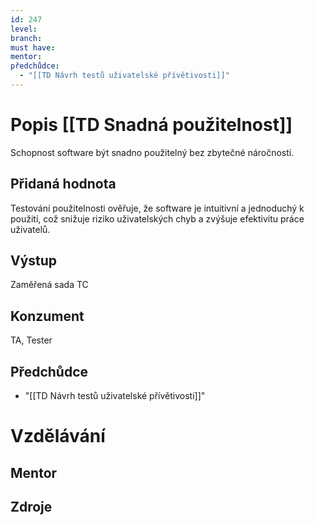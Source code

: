 ```yaml
---
id: 247
level: 
branch: 
must have: 
mentor: 
předchůdce: 
  - "[[TD Návrh testů uživatelské přívětivosti]]"
---
```



# Popis [[TD Snadná použitelnost]]
Schopnost software být snadno použitelný bez zbytečné náročnosti.

## Přidaná hodnota
Testování použitelnosti ověřuje, že software je intuitivní a jednoduchý k použití, což snižuje riziko uživatelských chyb a zvýšuje efektivitu práce uživatelů.

## Výstup
Zaměřená sada TC

## Konzument
TA, Tester

## Předchůdce

  - "[[TD Návrh testů uživatelské přívětivosti]]"

# Vzdělávání


## Mentor


## Zdroje